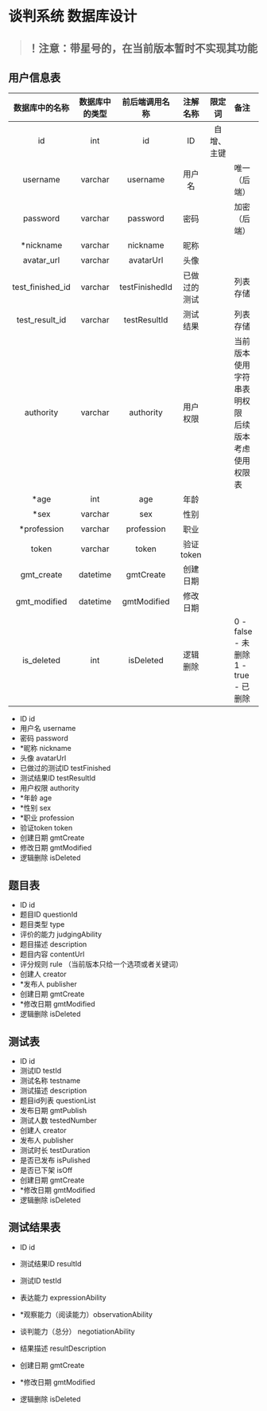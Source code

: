# 谈判系统 数据库设计

> ## ！注意：带星号的，在当前版本暂时不实现其功能



## 用户信息表

|  数据库中的名称  | 数据库中的类型 | 前后端调用名称 |   注解名称   |   限定词   | 备注                                                   |
| :--------------: | :------------: | :------------: | :----------: | :--------: | :----------------------------------------------------- |
|        id        |      int       |       id       |      ID      | 自增、主键 |                                                        |
|     username     |    varchar     |    username    |    用户名    |            | 唯一（后端）                                           |
|     password     |    varchar     |    password    |     密码     |            | 加密（后端）                                           |
|    *nickname     |    varchar     |    nickname    |     昵称     |            |                                                        |
|    avatar_url    |    varchar     |   avatarUrl    |     头像     |            |                                                        |
| test_finished_id |    varchar     | testFinishedId | 已做过的测试 |            | 列表存储                                               |
|  test_result_id  |    varchar     |  testResultId  |   测试结果   |            | 列表存储                                               |
|    authority     |    varchar     |   authority    |   用户权限   |            | 当前版本使用字符串表明权限<br />后续版本考虑使用权限表 |
|       *age       |      int       |      age       |     年龄     |            |                                                        |
|       *sex       |    varchar     |      sex       |     性别     |            |                                                        |
|   *profession    |    varchar     |   profession   |     职业     |            |                                                        |
|      token       |    varchar     |     token      |  验证token   |            |                                                        |
|    gmt_create    |    datetime    |   gmtCreate    |   创建日期   |            |                                                        |
|   gmt_modified   |    datetime    |  gmtModified   |   修改日期   |            |                                                        |
|    is_deleted    |      int       |   isDeleted    |   逻辑删除   |            | 0 - false - 未删除<br />1 - true - 已删除              |

- ID id
- 用户名 username
- 密码 password
- *昵称 nickname
- 头像 avatarUrl
- 已做过的测试ID testFinished
- 测试结果ID testResultId
- 用户权限 authority
- *年龄 age
- *性别 sex
- *职业 profession
- 验证token token
- 创建日期 gmtCreate
- 修改日期 gmtModified
- 逻辑删除 isDeleted



## 题目表

- ID id
- 题目ID questionId
- 题目类型 type
- 评价的能力 judgingAbility
- 题目描述 description
- 题目内容 contentUrl
- 评分规则 rule （当前版本只给一个选项或者关键词）
- 创建人 creator
- *发布人 publisher
- 创建日期 gmtCreate
- *修改日期 gmtModified
- 逻辑删除 isDeleted



## 测试表

- ID id
- 测试ID testId
- 测试名称 testname
- 测试描述 description
- 题目id列表 questionList
- 发布日期 gmtPublish
- 测试人数 testedNumber
- 创建人 creator
- 发布人 publisher
- 测试时长 testDuration
- 是否已发布 isPulished
- 是否已下架 isOff
- 创建日期 gmtCreate
- *修改日期 gmtModified
- 逻辑删除 isDeleted



## 测试结果表

- ID id

- 测试结果ID resultId
- 测试ID testId
- 表达能力 expressionAbility
- *观察能力（阅读能力）observationAbility
- 谈判能力（总分） negotiationAbility
- 结果描述 resultDescription
- 创建日期 gmtCreate
- *修改日期 gmtModified

- 逻辑删除 isDeleted